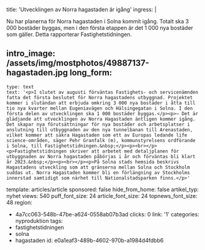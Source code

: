 title: 'Utvecklingen av Norra hagastaden är igång'
ingress: |
  <p>Nu har planerna för Norra hagastaden i Solna kommit igång. Totalt ska 3 000 bostäder byggas, men i den första etappen är det 1 000 nya bostäder som gäller.  Detta rapporterar Fastighetstidningen.
  </p>
  
intro_image: /assets/img/mostphotos/49887137-hagastaden.jpg
long_form:
  -
    type: text
    text: '<p>I slutet av augusti förväntas Fastighets- och servicenämnden fatta det första beslutet för Norra hagastadens utbyggnad. Projektet kommer i slutändan att erbjuda omkring 3 000 nya bostäder i åtta till tio nya kvarter mellan Eugeniavägen och Hälsingegatan i Solna. I den första delen av utvecklingen ska 1 000 bostäder byggas.</p><p>– Det är glädjande att utvecklingen av Norra Hagastaden äntligen kommer igång. Det skapar nya förutsättningar för nya bostäder och arbetsplatser i anslutning till utbyggnaden av den nya tunnelbanan till Arenastaden, vilket kommer att säkra Hagastaden som ett av Europas ledande life science-områden, säger Pehr Granfalk (m), kommunstyrelsens ordförande i Solna, till Fastighetstidningen.&nbsp;</p><p><br></p><p>Fastighetstidningen skriver att arbetet med detaljplanen för utbyggnaden av Norra hagastaden påbörjas i år och förväntas bli klart år 2023.&nbsp;</p><p><br></p><p>På Solna stads hemsida beskrivs Hagastadens utveckling som att gränserna mellan Solna och Stockholm suddas ut. Norra Hagastaden kommer bli en förlängning av Stockholms innerstad samtidigt som närhet till Nationalstadsparken finns.</p>'
template: articles/article
sponsored: false
hide_from_home: false
artikel_typ: nyhet
views: 540
puff_font_size: 24
article_font_size: 24
topnews_font_size: 48
region:
  - 4a7cc063-548b-47be-a624-0558ab07b3ad
clicks: 0
link: '1'
categories: nyproduktion
tags:
  - fastighetstidningen
  - solna
  - hagastaden
id: e0a1eaf3-489b-4602-970b-a1984d4fdbb6
